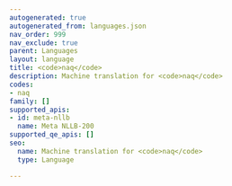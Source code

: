 ```yaml
---
autogenerated: true
autogenerated_from: languages.json
nav_order: 999
nav_exclude: true
parent: Languages
layout: language
title: <code>naq</code>
description: Machine translation for <code>naq</code>
codes:
- naq
family: []
supported_apis:
- id: meta-nllb
  name: Meta NLLB-200
supported_qe_apis: []
seo:
  name: Machine translation for <code>naq</code>
  type: Language

---
```



